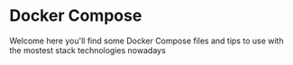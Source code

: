 # Docker Compose


Welcome here you'll find some Docker Compose files and tips to use with the mostest stack technologies nowadays


